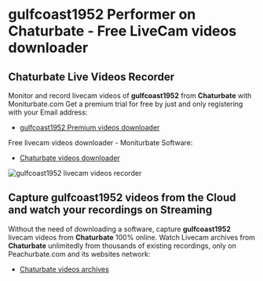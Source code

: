 # gulfcoast1952 Performer on Chaturbate - Free LiveCam videos downloader

## Chaturbate Live Videos Recorder

Monitor and record livecam videos of **gulfcoast1952** from **Chaturbate** with Moniturbate.com
Get a premium trial for free by just and only registering with your Email address:
* [gulfcoast1952 Premium videos downloader](https://moniturbate.com/request-demo-licence-key.html)

Free livecam videos downloader - Moniturbate Software:
* [Chaturbate videos downloader](https://moniturbate.com/moniturbate-download-software.html)

![gulfcoast1952 livecam videos recorder](https://peachurnet.com/templates/moniturbate-software.png)


## Capture gulfcoast1952 videos from the Cloud and watch your recordings on Streaming

Without the need of downloading a software, capture **gulfcoast1952** livecam videos from **Chaturbate** 100% online.
Watch Livecam archives from **Chaturbate** unlimitedly from thousands of existing recordings, only on Peachurbate.com and its websites network:
* [Chaturbate videos archives](https://peachurnet.com/)